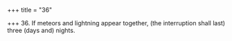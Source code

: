 +++
title = "36"

+++
36. If meteors and lightning appear together, (the interruption shall last) three (days and) nights.

